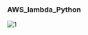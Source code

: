 ### AWS_lambda_Python

![1](https://github.com/DhruvinSoni30/AWS_lambda_Python/blob/main/images/4.png)
